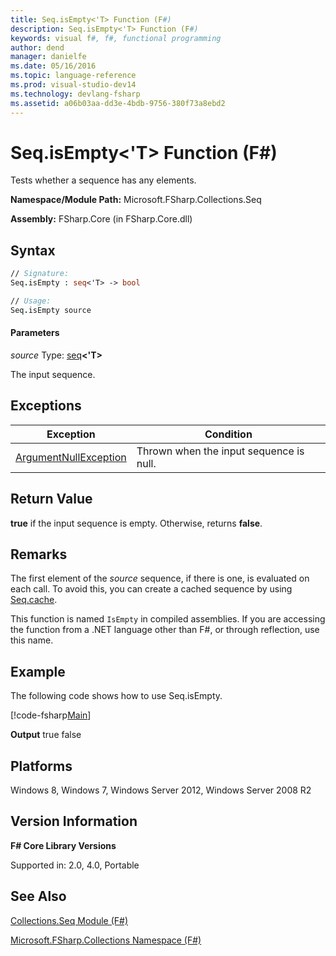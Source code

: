 ```yaml
---
title: Seq.isEmpty<'T> Function (F#)
description: Seq.isEmpty<'T> Function (F#)
keywords: visual f#, f#, functional programming
author: dend
manager: danielfe
ms.date: 05/16/2016
ms.topic: language-reference
ms.prod: visual-studio-dev14
ms.technology: devlang-fsharp
ms.assetid: a06b03aa-dd3e-4bdb-9756-380f73a8ebd2 
---
```


# Seq.isEmpty<'T> Function (F#)

Tests whether a sequence has any elements.

**Namespace/Module Path:** Microsoft.FSharp.Collections.Seq

**Assembly:** FSharp.Core (in FSharp.Core.dll)


## Syntax

```fsharp
// Signature:
Seq.isEmpty : seq<'T> -> bool

// Usage:
Seq.isEmpty source
```

#### Parameters
*source*
Type: [seq](https://msdn.microsoft.com/library/2f0c87c6-8a0d-4d33-92a6-10d1d037ce75)**&lt;'T&gt;**


The input sequence.

## Exceptions

|Exception|Condition|
|----|----|
|[ArgumentNullException](https://msdn.microsoft.com/library/system.argumentnullexception.aspx)|Thrown when the input sequence is null.|

## Return Value
**true** if the input sequence is empty. Otherwise, returns **false**.

## Remarks
The first element of the *source* sequence, if there is one, is evaluated on each call. To avoid this, you can create a cached sequence by using [Seq.cache](https://msdn.microsoft.com/library/d197f9cc-08bf-4986-9869-246e72ca73f0).

This function is named `IsEmpty` in compiled assemblies. If you are accessing the function from a .NET language other than F#, or through reflection, use this name.

## Example
The following code shows how to use Seq.isEmpty.

[!code-fsharp[Main](snippets/fssequences/snippet42.fs)]

**Output**
true
false

## Platforms
Windows 8, Windows 7, Windows Server 2012, Windows Server 2008 R2

## Version Information
**F# Core Library Versions**

Supported in: 2.0, 4.0, Portable

## See Also
[Collections.Seq Module &#40;F&#35;&#41;](Collections.Seq-Module-%5BFSharp%5D.md)

[Microsoft.FSharp.Collections Namespace &#40;F&#35;&#41;](Microsoft.FSharp.Collections-Namespace-%5BFSharp%5D.md)